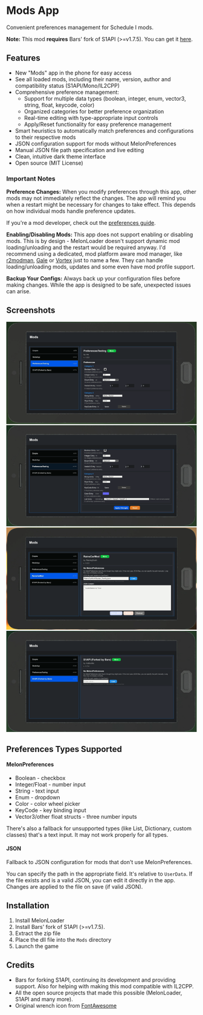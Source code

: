 ﻿# Mods App

Convenient preferences management for Schedule I mods.

**Note:** This mod **requires** Bars' fork of S1API (>=v1.7.5). You can get it [here](https://github.com/ifBars/S1API/releases/).

## Features
- New "Mods" app in the phone for easy access
- See all loaded mods, including their name, version, author and compatibility status (S1API/Mono/IL2CPP)
- Comprehensive preference management:
    - Support for multiple data types (boolean, integer, enum, vector3, string, float, keycode, color)
    - Organized categories for better preference organization
    - Real-time editing with type-appropriate input controls
    - Apply/Reset functionality for easy preference management
- Smart heuristics to automatically match preferences and configurations to their respective mods
- JSON configuration support for mods without MelonPreferences
- Manual JSON file path specification and live editing
- Clean, intuitive dark theme interface
- Open source (MIT License)

### Important Notes
**Preference Changes:** When you modify preferences through this app, other mods may not immediately reflect the changes. The app will remind you when a restart might be necessary for changes to take effect. This depends on how individual mods handle preference updates.

If you're a mod developer, check out the [preferences guide](https://github.com/k073l/s1-modsapp/blob/master/PREFERENCES.md).

**Enabling/Disabling Mods:** This app does not support enabling or disabling mods. This is by design - MelonLoader doesn't support dynamic mod loading/unloading and the restart would be required anyway. I'd recommend using a dedicated, mod platform aware mod manager, like [r2modman](https://thunderstore.io/c/schedule-i/p/ebkr/r2modman/), [Gale](https://thunderstore.io/c/schedule-i/p/Kesomannen/GaleModManager/) or [Vortex](https://www.nexusmods.com/site/mods/1) just to name a few. They can handle loading/unloading mods, updates and some even have mod profile support.

**Backup Your Configs:** Always back up your configuration files before making changes. While the app is designed to be safe, unexpected issues can arise.

## Screenshots
![Mod with preferences, first category](https://raw.githubusercontent.com/k073l/s1-modsapp/refs/heads/master/assets/pref-1.png)
![Mod with preferences, second category](https://raw.githubusercontent.com/k073l/s1-modsapp/refs/heads/master/assets/pref-2.png)
![Mod without preferences, JSON config](https://raw.githubusercontent.com/k073l/s1-modsapp/refs/heads/master/assets/json-compat.png)
![Mod without preferences](https://raw.githubusercontent.com/k073l/s1-modsapp/refs/heads/master/assets/no-pref.png)

## Preferences Types Supported
#### MelonPreferences
- Boolean - checkbox
- Integer/Float - number input
- String - text input
- Enum - dropdown
- Color - color wheel picker
- KeyCode - key binding input
- Vector3/other float structs - three number inputs

There's also a fallback for unsupported types (like List, Dictionary, custom classes) that's a text input. It may not work properly for all types.

#### JSON
Fallback to JSON configuration for mods that don't use MelonPreferences.

You can specify the path in the appropriate field. It's relative to `UserData`.
If the file exists and is a valid JSON, you can edit it directly in the app.
Changes are applied to the file on save (if valid JSON).

## Installation
1. Install MelonLoader
2. Install Bars' fork of S1API (>=v1.7.5).
3. Extract the zip file
4. Place the dll file into the `Mods` directory
5. Launch the game

## Credits
- Bars for forking S1API, continuing its development and providing support. Also for helping with making this mod compatible with IL2CPP.
- All the open source projects that made this possible (MelonLoader, S1API and many more).
- Original wrench icon from [FontAwesome](https://fontawesome.com/icons/wrench?s=solid)
